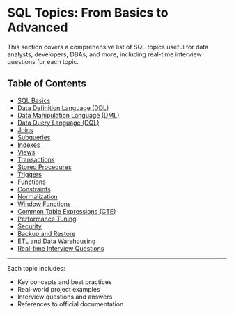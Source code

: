 # SQL Topics: From Basics to Advanced

This section covers a comprehensive list of SQL topics useful for data analysts, developers, DBAs, and more, including real-time interview questions for each topic.

## Table of Contents
- [SQL Basics](topics/basics.md)
- [Data Definition Language (DDL)](topics/ddl.md)
- [Data Manipulation Language (DML)](topics/dml.md)
- [Data Query Language (DQL)](topics/dql.md)
- [Joins](topics/joins.md)
- [Subqueries](topics/subqueries.md)
- [Indexes](topics/indexes.md)
- [Views](topics/views.md)
- [Transactions](topics/transactions.md)
- [Stored Procedures](topics/stored_procedures.md)
- [Triggers](topics/triggers.md)
- [Functions](topics/functions.md)
- [Constraints](topics/constraints.md)
- [Normalization](topics/normalization.md)
- [Window Functions](topics/window_functions.md)
- [Common Table Expressions (CTE)](topics/cte.md)
- [Performance Tuning](topics/performance.md)
- [Security](topics/security.md)
- [Backup and Restore](topics/backup_restore.md)
- [ETL and Data Warehousing](topics/etl_warehousing.md)
- [Real-time Interview Questions](topics/interview_questions.md)

---

Each topic includes:
- Key concepts and best practices
- Real-world project examples
- Interview questions and answers
- References to official documentation

